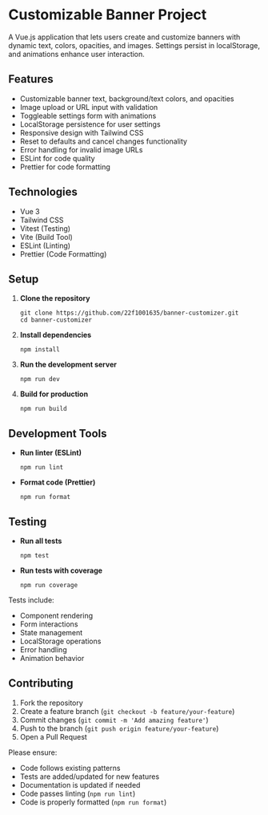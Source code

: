 Customizable Banner Project
===========================

A Vue.js application that lets users create and customize banners with dynamic text, colors, opacities, and images. Settings persist in localStorage, and animations enhance user interaction.

Features
--------

- Customizable banner text, background/text colors, and opacities
- Image upload or URL input with validation
- Toggleable settings form with animations
- LocalStorage persistence for user settings
- Responsive design with Tailwind CSS
- Reset to defaults and cancel changes functionality
- Error handling for invalid image URLs
- ESLint for code quality
- Prettier for code formatting

Technologies
------------

- Vue 3
- Tailwind CSS
- Vitest (Testing)
- Vite (Build Tool)
- ESLint (Linting)
- Prettier (Code Formatting)

Setup
-----

1. **Clone the repository**

   ```
   git clone https://github.com/22f1001635/banner-customizer.git
   cd banner-customizer
   ```
2. **Install dependencies**

   ```
   npm install
   ```
3. **Run the development server**

   ```
   npm run dev
   ```
4. **Build for production**

   ```
   npm run build
   ```


Development Tools
----------------

- **Run linter (ESLint)**
   ```
   npm run lint
   ```

- **Format code (Prettier)**
   ```
   npm run format
   ```

Testing
-------

- **Run all tests**

  ```
  npm test
  ```
- **Run tests with coverage**

  ```
  npm run coverage
  ```

Tests include:

- Component rendering
- Form interactions
- State management
- LocalStorage operations
- Error handling
- Animation behavior

Contributing
------------

1. Fork the repository
2. Create a feature branch (`git checkout -b feature/your-feature`)
3. Commit changes (`git commit -m 'Add amazing feature'`)
4. Push to the branch (`git push origin feature/your-feature`)
5. Open a Pull Request

Please ensure:

- Code follows existing patterns
- Tests are added/updated for new features
- Documentation is updated if needed
- Code passes linting (`npm run lint`)
- Code is properly formatted (`npm run format`)
